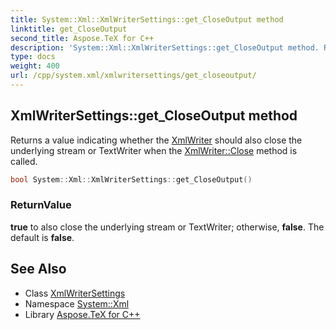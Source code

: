 ```yaml
---
title: System::Xml::XmlWriterSettings::get_CloseOutput method
linktitle: get_CloseOutput
second_title: Aspose.TeX for C++
description: 'System::Xml::XmlWriterSettings::get_CloseOutput method. Returns a value indicating whether the XmlWriter should also close the underlying stream or TextWriter when the XmlWriter::Close method is called in C++.'
type: docs
weight: 400
url: /cpp/system.xml/xmlwritersettings/get_closeoutput/
---
```

## XmlWriterSettings::get_CloseOutput method


Returns a value indicating whether the [XmlWriter](../../xmlwriter/) should also close the underlying stream or TextWriter when the [XmlWriter::Close](../../xmlwriter/close/) method is called.

```cpp
bool System::Xml::XmlWriterSettings::get_CloseOutput()
```


### ReturnValue

**true** to also close the underlying stream or TextWriter; otherwise, **false**. The default is **false**.

## See Also

* Class [XmlWriterSettings](../)
* Namespace [System::Xml](../../)
* Library [Aspose.TeX for C++](../../../)
